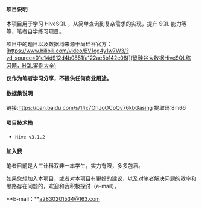 #### 项目说明

本项目用于学习 HiveSQL ，从简单查询到复杂需求的实现，提升 SQL 能力等等，笔者自学练习项目。

项目中的题目以及数据均来源于尚硅谷官方：[https://www.bilibili.com/video/BV1og4y1w7W3/?vd_source=01e14d912d4b0851fa122ae5b142e08f](尚硅谷大数据HiveSQL练习题，HQL案例大全)

**仅作为笔者学习分享，不提供任何商业用途。**

#### 数据集说明

链接:https://pan.baidu.com/s/14x7OhJoOCpQv76kbGasing
提取码:8m66

#### 项目技术栈

- `Hive v3.1.2` 

#### 加入我

笔者目前是大三计科双非一本学生，实力有限，多多包涵。

如果您想加入本项目，或者对本项目有更好的建议，以及对笔者解决问题的效率和思路存在问题的，欢迎和我积极探讨（e-mail）。

**E-mail：**a2830201534@163.com